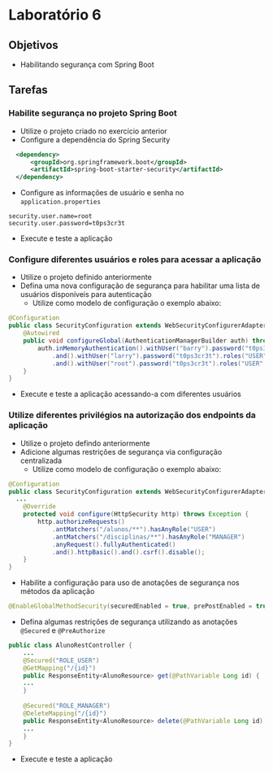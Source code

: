 # Laboratório 6

## Objetivos
- Habilitando segurança com Spring Boot

## Tarefas
### Habilite segurança no projeto Spring Boot
- Utilize o projeto criado no exercício anterior
- Configure a dependência do Spring Security
```xml
  <dependency>
      <groupId>org.springframework.boot</groupId>
      <artifactId>spring-boot-starter-security</artifactId>
  </dependency>
```
- Configure as informações de usuário e senha no `application.properties`
```
security.user.name=root
security.user.password=t0ps3cr3t
```
- Execute e teste a aplicação

### Configure diferentes usuários e roles para acessar a aplicação
- Utilize o projeto definido anteriormente
- Defina uma nova configuração de segurança para habilitar uma lista de usuários disponíveis para autenticação
  - Utilize como modelo de configuração o exemplo abaixo:
```java
@Configuration
public class SecurityConfiguration extends WebSecurityConfigurerAdapter {
	@Autowired
	public void configureGlobal(AuthenticationManagerBuilder auth) throws Exception {
		auth.inMemoryAuthentication().withUser("barry").password("t0ps3cr3t").roles("USER")
			.and().withUser("larry").password("t0ps3cr3t").roles("USER", "MANAGER")
			.and().withUser("root").password("t0ps3cr3t").roles("USER", "MANAGER", "ADMIN");
	}
}
```
- Execute e teste a aplicação acessando-a com diferentes usuários

### Utilize diferentes privilégios na autorização dos endpoints da aplicação
- Utilize o projeto defindo anteriormente
- Adicione algumas restrições de segurança via configuração centralizada
  - Utilize como modelo de configuração o exemplo abaixo:
```java
@Configuration
public class SecurityConfiguration extends WebSecurityConfigurerAdapter {
  ...
	@Override
	protected void configure(HttpSecurity http) throws Exception {
		http.authorizeRequests()
			.antMatchers("/alunos/**").hasAnyRole("USER")
			.antMatchers("/disciplinas/**").hasAnyRole("MANAGER")
			.anyRequest().fullyAuthenticated()
			.and().httpBasic().and().csrf().disable();
	}
}
```
- Habilite a configuração para uso de anotações de segurança nos métodos da aplicação
```java
@EnableGlobalMethodSecurity(securedEnabled = true, prePostEnabled = true)
```
- Defina algumas restrições de segurança utilizando as anotações `@Secured` e `@PreAuthorize`
```java
public class AlunoRestController {
	... 
	@Secured("ROLE_USER")
	@GetMapping("/{id}")
	public ResponseEntity<AlunoResource> get(@PathVariable Long id) {
	... 
	}
	
	@Secured("ROLE_MANAGER")
	@DeleteMapping("/{id}")
	public ResponseEntity<AlunoResource> delete(@PathVariable Long id) {
	...
	}
}
```	
- Execute e teste a aplicação 

